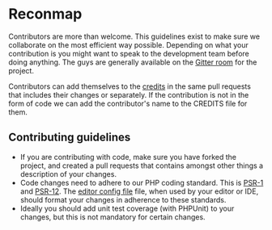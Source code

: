 # Reconmap

Contributors are more than welcome. This guidelines exist to make sure we collaborate on the most efficient way possible. Depending on what your contribution is you might want to speak to the development team before doing anything. The guys are generally available on the [Gitter room](https://gitter.im/reconmap/community) for the project.

Contributors can add themselves to the [credits](CREDITS) in the same pull requests that includes their changes or separately. If the contribution is not in the form of code we can add the contributor's name to the CREDITS file for them.

## Contributing guidelines

- If you are contributing with code, make sure you have forked the project, and created a pull requests that contains amongst other things a description of your changes.
- Code changes need to adhere to our PHP coding standard. This is [PSR-1](https://www.php-fig.org/psr/psr-1/) and [PSR-12](https://www.php-fig.org/psr/psr-12/). The [editor config file](.editorconfig) file, when used by your editor or IDE, should format your changes in adherence to these standards.
- Ideally you should add unit test coverage (with PHPUnit) to your changes, but this is not mandatory for certain changes.
